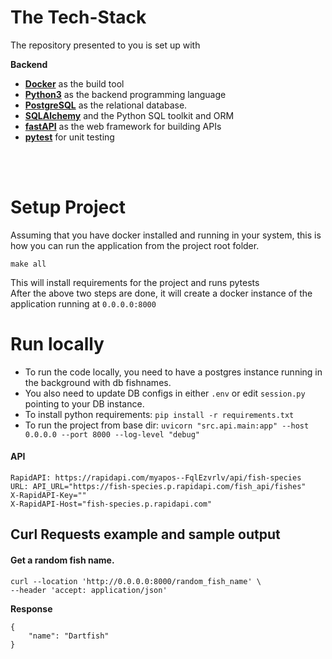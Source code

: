 
# The Tech-Stack

The repository presented to you is set up with

**Backend**
- [**Docker**](https://www.docker.com) as the build tool
- [**Python3**](https://www.python.org) as the backend programming language
- [**PostgreSQL**](https://www.postgresql.org) as the relational database.
- [**SQLAlchemy**](https://www.sqlalchemy.org) and the Python SQL toolkit and ORM
- [**fastAPI**](https://fastapi.tiangolo.com) as the web framework for building APIs
- [**pytest**](https://docs.pytest.org/en/6.2.x/) for unit testing

<br/><br/>


# Setup Project

Assuming that you have docker installed and running in your system, this is how you can run the application from the 
project root folder.

```
make all
```

This will install requirements for the project and runs pytests <br>
After the above two steps are done, it will create a docker instance of the application running at ```0.0.0.0:8000```


# Run locally
- To run the code locally, you need to have a postgres instance running in the background with db fishnames.
- You also need to update DB configs in either ```.env``` or edit ```session.py``` pointing to your DB instance.
- To install python requirements: ```pip install -r requirements.txt```
- To run the project from base dir: ```uvicorn "src.api.main:app" --host 0.0.0.0 --port 8000 --log-level "debug"```

#### API 

```
RapidAPI: https://rapidapi.com/myapos--FqlEzvrlv/api/fish-species
URL: API_URL="https://fish-species.p.rapidapi.com/fish_api/fishes"
X-RapidAPI-Key=""
X-RapidAPI-Host="fish-species.p.rapidapi.com"
```

## Curl Requests example and sample output

#### Get a random fish name. 

```
curl --location 'http://0.0.0.0:8000/random_fish_name' \
--header 'accept: application/json'
```


**Response**
```
{
    "name": "Dartfish"
}
```
